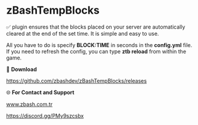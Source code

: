 # zBashTempBlocks
✅ plugin ensures that the blocks placed on your server are automatically cleared at the end of the set time. It is simple and easy to use.

All you have to do is specify **BLOCK:TIME** in seconds in the **config.yml** file. If you need to refresh the config, you can type **ztb reload** from within the game.


📁 **Download** 

https://github.com/zbashdev/zBashTempBlocks/releases


🌐 **For Contact and Support**

www.zbash.com.tr

https://discord.gg/PMy9szcsbx
